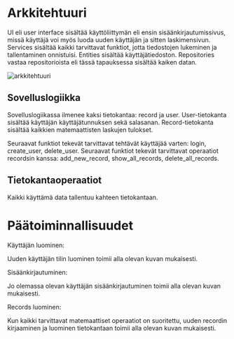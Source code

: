 # Arkkitehtuuri

UI eli user interface sisältää käyttöliittymän eli ensin sisäänkirjautumissivus, missä käyttäjä voi myös luoda uuden käyttäjän ja sitten laskimensivun. Services sisältää kaikki tarvittavat funktiot, jotta tiedostojen lukeminen ja tallentaminen onnistuisi. Entities sisältää käyttäjätiedoston. Repositories vastaa repositorioista eli tässä tapauksessa sisältää kaiken datan.


![arkkitehtuuri](https://user-images.githubusercontent.com/101710774/163023821-40d78101-b826-49fd-b39a-d57ac3a4d667.png)

## Sovelluslogiikka

Sovelluslogiikassa ilmenee kaksi tietokantaa: record ja user. User-tietokanta sisältää käyttäjän käyttäjätunnuksen sekä salasanan. Record-tietokanta sisältää kaikkien matemaattisten laskujen tulokset.



Seuraavat funktiot tekevät tarvittavat tehtävät käyttäjää varten: login, create_user, delete_user.
Seuraavat funktiot tekevät tarvittavat operaatiot recordsin kanssa: add_new_record, show_all_records, delete_all_records.


## Tietokantaoperaatiot

Kaikki käyttämä data tallentuu kahteen tietokantaan.

# Päätoiminnallisuudet

Käyttäjän luominen:

Uuden käyttäjän tilin luominen toimii alla olevan kuvan mukaisesti.

Sisäänkirjautuminen:

Jo olemassa olevan käyttäjän sisäänkirjautuminen toimii alla olevan kuvan mukaisesti.

Records luominen:

Kun kaikki tarvittavat matemaattiset operaatiot on suoritettu, uuden recordin kirjaaminen ja luominen tietokantaan toimii alla olevan kuvan mukaisesti.
